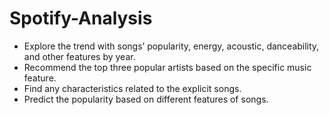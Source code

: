# Spotify-Analysis
- Explore the trend with songs’ popularity, energy, acoustic, danceability, and other features by year.
- Recommend the top three popular artists based on the specific music feature.
- Find any characteristics related to the explicit songs.
- Predict the popularity based on different features of songs.
